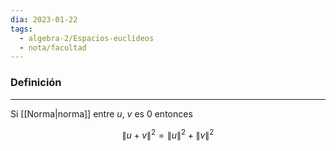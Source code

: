 ```yaml
---
dia: 2023-01-22
tags:
  - algebra-2/Espacios-euclídeos
  - nota/facultad
---
```

### Definición
---
Si [[Norma|norma]] entre $u$, $v$ es $0$ entonces

$$ \lVert u + v \rVert^2 = \lVert u \rVert^2 + \lVert v \rVert^2 $$